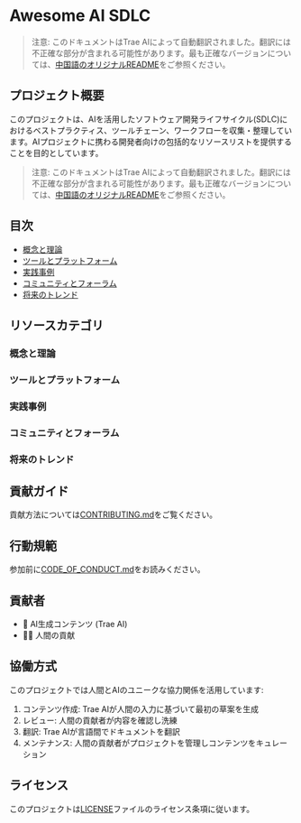 # Awesome AI SDLC

> 注意: このドキュメントはTrae AIによって自動翻訳されました。翻訳には不正確な部分が含まれる可能性があります。最も正確なバージョンについては、[中国語のオリジナルREADME](../../README.md)をご参照ください。

## プロジェクト概要

このプロジェクトは、AIを活用したソフトウェア開発ライフサイクル(SDLC)におけるベストプラクティス、ツールチェーン、ワークフローを収集・整理しています。AIプロジェクトに携わる開発者向けの包括的なリソースリストを提供することを目的としています。

> 注意: このドキュメントはTrae AIによって自動翻訳されました。翻訳には不正確な部分が含まれる可能性があります。最も正確なバージョンについては、[中国語のオリジナルREADME](../../README.md)をご参照ください。

## 目次

- [概念と理論](#概念と理論)
- [ツールとプラットフォーム](#ツールとプラットフォーム)
- [実践事例](#実践事例)
- [コミュニティとフォーラム](#コミュニティとフォーラム)
- [将来のトレンド](#将来のトレンド)

## リソースカテゴリ

### 概念と理論

### ツールとプラットフォーム

### 実践事例

### コミュニティとフォーラム

### 将来のトレンド

## 貢献ガイド

貢献方法については[CONTRIBUTING.md](CONTRIBUTING.md)をご覧ください。

## 行動規範

参加前に[CODE_OF_CONDUCT.md](CODE_OF_CONDUCT.md)をお読みください。

## 貢献者

- 🤖 AI生成コンテンツ (Trae AI)
- 🧑‍💻 人間の貢献

## 協働方式

このプロジェクトでは人間とAIのユニークな協力関係を活用しています:
1. コンテンツ作成: Trae AIが人間の入力に基づいて最初の草案を生成
2. レビュー: 人間の貢献者が内容を確認し洗練
3. 翻訳: Trae AIが言語間でドキュメントを翻訳
4. メンテナンス: 人間の貢献者がプロジェクトを管理しコンテンツをキュレーション

## ライセンス

このプロジェクトは[LICENSE](LICENSE)ファイルのライセンス条項に従います。